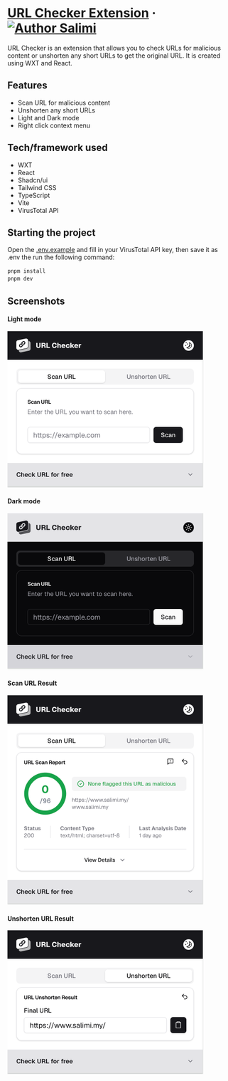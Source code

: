 # [URL Checker Extension](https://github.com/salimi-my/url-checker) &middot; [![Author Salimi](https://img.shields.io/badge/Author-Salimi-%3C%3E)](https://www.salimi.my)

URL Checker is an extension that allows you to check URLs for malicious content or unshorten any short URLs to get the original URL. It is created using WXT and React.

## Features

- Scan URL for malicious content
- Unshorten any short URLs
- Light and Dark mode
- Right click context menu

## Tech/framework used

- WXT
- React
- Shadcn/ui
- Tailwind CSS
- TypeScript
- Vite
- VirusTotal API

## Starting the project

Open the [.env.example](/.env.example) and fill in your VirusTotal API key, then save it as .env the run the following command:

```bash
pnpm install
pnpm dev
```

## Screenshots

#### Light mode

![Light mode](/screenshots/screenshot-1.png)

#### Dark mode

![Dark mode](/screenshots/screenshot-2.png)

#### Scan URL Result

![Scan URL Result](/screenshots/screenshot-3.png)

#### Unshorten URL Result

![Unshorten URL Result](/screenshots/screenshot-4.png)

